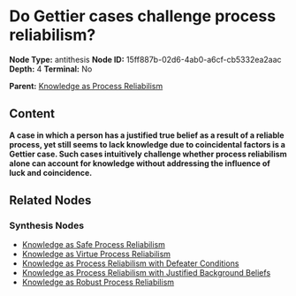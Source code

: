 # Do Gettier cases challenge process reliabilism?

**Node Type:** antithesis
**Node ID:** 15ff887b-02d6-4ab0-a6cf-cb5332ea2aac
**Depth:** 4
**Terminal:** No

**Parent:** [Knowledge as Process Reliabilism](knowledge-as-process-reliabilism-synthesis-85beaa94-5271-4ac5-82e2-8d29f5dec194.md)

## Content

**A case in which a person has a justified true belief as a result of a reliable process, yet still seems to lack knowledge due to coincidental factors is a Gettier case. Such cases intuitively challenge whether process reliabilism alone can account for knowledge without addressing the influence of luck and coincidence.**

## Related Nodes

### Synthesis Nodes

- [Knowledge as Safe Process Reliabilism](knowledge-as-safe-process-reliabilism-synthesis-d22b84e3-903b-4bd5-846f-053537619ad5.md)
- [Knowledge as Virtue Process Reliabilism](knowledge-as-virtue-process-reliabilism-synthesis-0a07362b-e621-4ede-b969-3cc9ed3965c4.md)
- [Knowledge as Process Reliabilism with Defeater Conditions](knowledge-as-process-reliabilism-with-defeater-conditions-synthesis-28132590-0087-4403-876f-8b8c29b0f33b.md)
- [Knowledge as Process Reliabilism with Justified Background Beliefs](knowledge-as-process-reliabilism-with-justified-background-beliefs-synthesis-8168b403-1e82-4d37-98dc-ef69e1bcba53.md)
- [Knowledge as Robust Process Reliabilism](knowledge-as-robust-process-reliabilism-synthesis-86447693-f034-45b9-8e12-bc524d51b67b.md)
